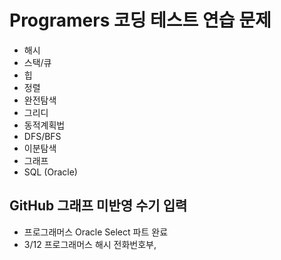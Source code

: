 # Programers 코딩 테스트 연습 문제 

* 해시
* 스택/큐 
* 힙
* 정렬
* 완전탐색
* 그리디
* 동적계획법
* DFS/BFS
* 이분탐색
* 그래프
* SQL (Oracle)

## GitHub 그래프 미반영 수기 입력
* 프로그래머스 Oracle Select 파트 완료 
* 3/12 프로그래머스 해시 전화번호부,
